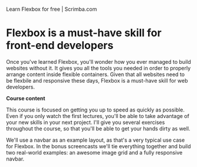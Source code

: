 Learn Flexbox for free | Scrimba.com

# Flexbox is a must-have skill for front-end developers

Once you've learned Flexbox, you'll wonder how you ever managed to build websites without it. It gives you all the tools you needed in order to properly arrange content inside flexible containers. Given that all websites need to be flexbile and responsive these days, Flexbox is a must-have skill for web developers.

**Course content**

This course is focused on getting you up to speed as quickly as possible. Even if you only watch the first lectures, you'll be able to take advantage of your new skills in your next project. I'll give you several exercises throughout the course, so that you'll be able to get your hands dirty as well.

We'll use a navbar as an example layout, as that's a very typical use case for Flexbox. In the bonus screencasts we'll tie everything together and build two real-world examples: an awesome image grid and a fully responsive navbar.